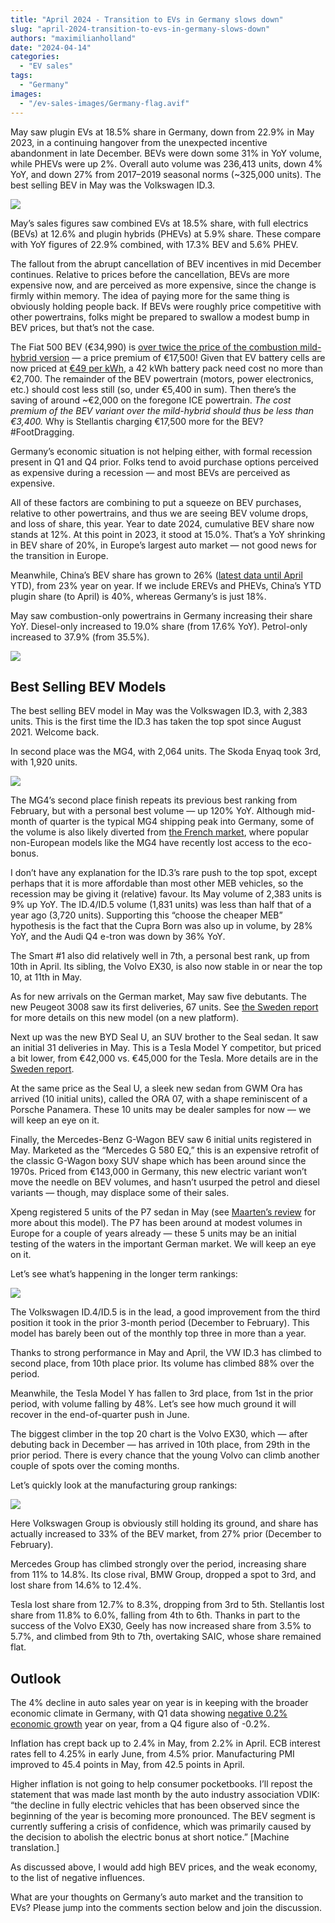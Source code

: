 ```yaml
---
title: "April 2024 - Transition to EVs in Germany slows down"
slug: "april-2024-transition-to-evs-in-germany-slows-down"
authors: "maximilianholland"
date: "2024-04-14"
categories:
  - "EV sales"
tags:
  - "Germany"
images:
  - "/ev-sales-images/Germany-flag.avif"
---
```


May saw plugin EVs at 18.5% share in Germany, down from 22.9% in May 2023, in a continuing hangover from the unexpected incentive abandonment in late December. BEVs were down some 31% in YoY volume, while PHEVs were up 2%. Overall auto volume was 236,413 units, down 4% YoY, and down 27% from 2017–2019 seasonal norms (~325,000 units). The best selling BEV in May was the Volkswagen ID.3.

![](/ev-sales-images/2024-05-Germany-Passenger-Auto-Registrations.avif)

May’s sales figures saw combined EVs at 18.5% share, with full electrics (BEVs) at 12.6% and plugin hybrids (PHEVs) at 5.9% share. These compare with YoY figures of 22.9% combined, with 17.3% BEV and 5.6% PHEV.

The fallout from the abrupt cancellation of BEV incentives in mid December continues. Relative to prices before the cancellation, BEVs are more expensive now, and are perceived as more expensive, since the change is firmly within memory. The idea of paying more for the same thing is obviously holding people back. If BEVs were roughly price competitive with other powertrains, folks might be prepared to swallow a modest bump in BEV prices, but that’s not the case.

The Fiat 500 BEV (€34,990) is [over twice the price of the combustion mild-hybrid version](https://www.adac.de/rund-ums-fahrzeug/auto-kaufen-verkaufen/autokosten/elektroauto-kostenvergleich/) — a price premium of €17,500! Given that EV battery cells are now priced at [€49 per kWh](https://news.metal.com/newscontent/102782363/Energy-storage-battery-cell-prices-still-have-downward-room-as-the-iteration-of-300Ah-battery-cells-accelerated), a 42 kWh battery pack need cost no more than €2,700. The remainder of the BEV powertrain (motors, power electronics, etc.) should cost less still (so, under €5,400 in sum). Then there’s the saving of around ~€2,000 on the foregone ICE powertrain. _The cost premium of the BEV variant over the mild-hybrid should thus be less than €3,400._ Why is Stellantis charging €17,500 more for the BEV? #FootDragging.

Germany’s economic situation is not helping either, with formal recession present in Q1 and Q4 prior. Folks tend to avoid purchase options perceived as expensive during a recession — and most BEVs are perceived as expensive.

All of these factors are combining to put a squeeze on BEV purchases, relative to other powertrains, and thus we are seeing BEV volume drops, and loss of share, this year. Year to date 2024, cumulative BEV share now stands at 12%. At this point in 2023, it stood at 15.0%. That’s a YoY shrinking in BEV share of 20%, in Europe’s largest auto market — not good news for the transition in Europe.

Meanwhile, China’s BEV share has grown to 26% ([latest data until April](https://cleantechnica.com/2024/05/26/44-plugin-vehicle-market-share-in-china-april-2024-sales-report/) YTD), from 23% year on year. If we include EREVs and PHEVs, China’s YTD plugin share (to April) is 40%, whereas Germany’s is just 18%.

May saw combustion-only powertrains in Germany increasing their share YoY. Diesel-only increased to 19.0% share (from 17.6% YoY). Petrol-only increased to 37.9% (from 35.5%).

![](/ev-sales-images/2024-05-Germany-Monthly-Powertrain-Market-Share.avif)

## Best Selling BEV Models

The best selling BEV model in May was the Volkswagen ID.3, with 2,383 units. This is the first time the ID.3 has taken the top spot since August 2021. Welcome back.

In second place was the MG4, with 2,064 units. The Skoda Enyaq took 3rd, with 1,920 units.

![](/ev-sales-images/2024-05-Germany-BEVs.avif)

The MG4’s second place finish repeats its previous best ranking from February, but with a personal best volume — up 120% YoY. Although mid-month of quarter is the typical MG4 shipping peak into Germany, some of the volume is also likely diverted from [the French market](/2024/06/10/may-2024-without-incentives-popular-bevs-suffer-in-france/), where popular non-European models like the MG4 have recently lost access to the eco-bonus.

I don’t have any explanation for the ID.3’s rare push to the top spot, except perhaps that it is more affordable than most other MEB vehicles, so the recession may be giving it (relative) favour. Its May volume of 2,383 units is 9% up YoY. The ID.4/ID.5 volume (1,831 units) was less than half that of a year ago (3,720 units). Supporting this “choose the cheaper MEB” hypothesis is the fact that the Cupra Born was also up in volume, by 28% YoY, and the Audi Q4 e-tron was down by 36% YoY.

The Smart #1 also did relatively well in 7th, a personal best rank, up from 10th in April. Its sibling, the Volvo EX30, is also now stable in or near the top 10, at 11th in May.

As for new arrivals on the German market, May saw five debutants. The new Peugeot 3008 saw its first deliveries, 67 units. See [the Sweden report](/2024/06/05/may-2024-tesla-model-y-back-on-top-in-sweden/) for more details on this new model (on a new platform).

Next up was the new BYD Seal U, an SUV brother to the Seal sedan. It saw an initial 31 deliveries in May. This is a Tesla Model Y competitor, but priced a bit lower, from €42,000 vs. €45,000 for the Tesla. More details are in the [Sweden report](/2024/06/05/may-2024-tesla-model-y-back-on-top-in-sweden/).

At the same price as the Seal U, a sleek new sedan from GWM Ora has arrived (10 initial units), called the ORA 07, with a shape reminiscent of a Porsche Panamera. These 10 units may be dealer samples for now — we will keep an eye on it.

Finally, the Mercedes-Benz G-Wagon BEV saw 6 initial units registered in May. Marketed as the “Mercedes G 580 EQ,” this is an expensive retrofit of the classic G-Wagon boxy SUV shape which has been around since the 1970s. Priced from €143,000 in Germany, this new electric variant won’t move the needle on BEV volumes, and hasn’t usurped the petrol and diesel variants — though, may displace some of their sales.

Xpeng registered 5 units of the P7 sedan in May (see [Maarten’s review](https://cleantechnica.com/2023/08/27/xpeng-p7-sedan-first-impression/) for more about this model). The P7 has been around at modest volumes in Europe for a couple of years already — these 5 units may be an initial testing of the waters in the important German market. We will keep an eye on it.

Let’s see what’s happening in the longer term rankings:

![](/ev-sales-images/2024-05-Germany-BEVs-Trailing-Qtr.avif)

The Volkswagen ID.4/ID.5 is in the lead, a good improvement from the third position it took in the prior 3-month period (December to February). This model has barely been out of the monthly top three in more than a year.

Thanks to strong performance in May and April, the VW ID.3 has climbed to second place, from 10th place prior. Its volume has climbed 88% over the period.

Meanwhile, the Tesla Model Y has fallen to 3rd place, from 1st in the prior period, with volume falling by 48%. Let’s see how much ground it will recover in the end-of-quarter push in June.

The biggest climber in the top 20 chart is the Volvo EX30, which — after debuting back in December — has arrived in 10th place, from 29th in the prior period. There is every chance that the young Volvo can climb another couple of spots over the coming months.

Let’s quickly look at the manufacturing group rankings:

![](/ev-sales-images/2024-05-Germany-BEV-Groups-Trailing-Qtr.avif)

Here Volkswagen Group is obviously still holding its ground, and share has actually increased to 33% of the BEV market, from 27% prior (December to February).

Mercedes Group has climbed strongly over the period, increasing share from 11% to 14.8%. Its close rival, BMW Group, dropped a spot to 3rd, and lost share from 14.6% to 12.4%.

Tesla lost share from 12.7% to 8.3%, dropping from 3rd to 5th. Stellantis lost share from 11.8% to 6.0%, falling from 4th to 6th. Thanks in part to the success of the Volvo EX30, Geely has now increased share from 3.5% to 5.7%, and climbed from 9th to 7th, overtaking SAIC, whose share remained flat.

## Outlook

The 4% decline in auto sales year on year is in keeping with the broader economic climate in Germany, with Q1 data showing [negative 0.2% economic growth](https://tradingeconomics.com/germany/indicators) year on year, from a Q4 figure also of -0.2%.

Inflation has crept back up to 2.4% in May, from 2.2% in April. ECB interest rates fell to 4.25% in early June, from 4.5% prior. Manufacturing PMI improved to 45.4 points in May, from 42.5 points in April.

Higher inflation is not going to help consumer pocketbooks. I’ll repost the statement that was made last month by the auto industry association VDIK: “the decline in fully electric vehicles that has been observed since the beginning of the year is becoming more pronounced. The BEV segment is currently suffering a crisis of confidence, which was primarily caused by the decision to abolish the electric bonus at short notice.” \[Machine translation.\]

As discussed above, I would add high BEV prices, and the weak economy, to the list of negative influences.

What are your thoughts on Germany’s auto market and the transition to EVs? Please jump into the comments section below and join the discussion.